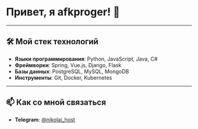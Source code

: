# Привет, я afkproger! 👋



---

## 🛠️ Мой стек технологий

- **Языки программирования**: Python, JavaScript, Java, C#  
- **Фреймворки**: Spring, Vue.js, Django, Flask  
- **Базы данных**: PostgreSQL, MySQL, MongoDB  
- **Инструменты**: Git, Docker, Kubernetes   

---

## 📫 Как со мной связаться

- **Telegram**: [@nikolai_host](https://t.me/nikolai_host)  

